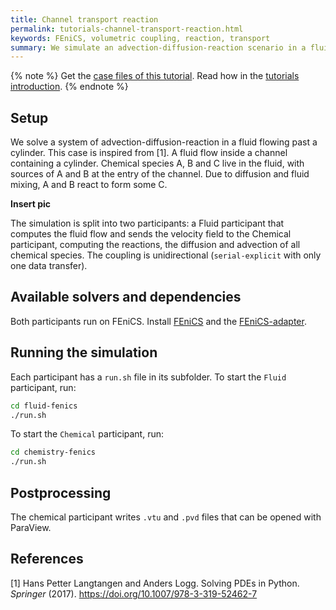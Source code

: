```yaml
---
title: Channel transport reaction
permalink: tutorials-channel-transport-reaction.html
keywords: FEniCS, volumetric coupling, reaction, transport
summary: We simulate an advection-diffusion-reaction scenario in a fluid in motion. One solver simulates the fluid flow and another handles the reactions.
---
```


{% note %}
Get the [case files of this tutorial](https://github.com/precice/tutorials/tree/master/channel-transport-reaction). Read how in the [tutorials introduction](https://www.precice.org/tutorials.html).
{% endnote %}

## Setup

We solve a system of advection-diffusion-reaction in a fluid flowing past a cylinder. This case is inspired from [1]. A fluid flow inside a channel containing a cylinder. Chemical species A, B and C live in the fluid, with sources of A and B at the entry of the channel. Due to diffusion and fluid mixing, A and B react to form some C.

**Insert pic**

The simulation is split into two participants: a Fluid participant that computes the fluid flow and sends the velocity field to the Chemical participant, computing the reactions, the diffusion and advection of all chemical species. The coupling is unidirectional (`serial-explicit` with only one data transfer).

## Available solvers and dependencies

Both participants run on FEniCS. Install [FEniCS](https://fenicsproject.org/download/) and the [FEniCS-adapter](https://github.com/precice/fenics-adapter).

## Running the simulation

Each participant has a `run.sh` file in its subfolder.
To start the `Fluid` participant, run:

   ```bash
   cd fluid-fenics
   ./run.sh
   ```

To start the `Chemical` participant, run:

   ```bash
   cd chemistry-fenics
   ./run.sh
   ```

## Postprocessing

The chemical participant writes `.vtu` and `.pvd` files that can be opened with ParaView.

## References

<!-- markdownlint-configure-file {"MD034": false } -->
[1] Hans Petter Langtangen and Anders Logg. Solving PDEs in Python. _Springer_ (2017). https://doi.org/10.1007/978-3-319-52462-7
